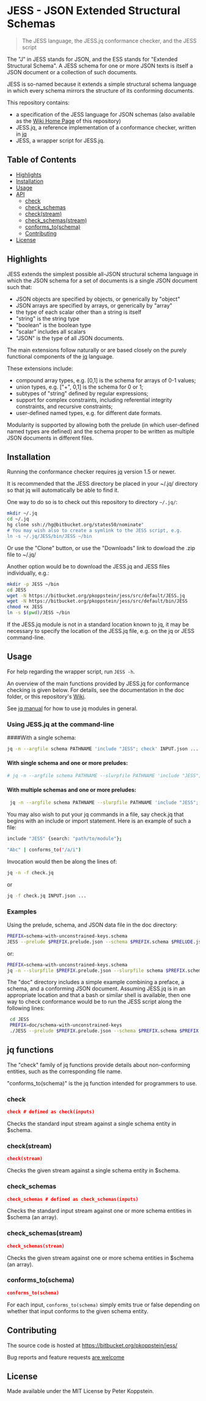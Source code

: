 # JESS - JSON Extended Structural Schemas

> The JESS language, the JESS.jq conformance checker, and the JESS script

The "J" in JESS stands for JSON, and the ESS stands for "Extended Structural Schema".
A JESS schema for one or more JSON texts is itself a JSON document or
a collection of such documents.

JESS is so-named because it extends a simple structural schema language
in which every schema mirrors the structure of its conforming documents.

This repository contains:

* a specification of the JESS language for JSON schemas (also available
as the [Wiki Home Page](https://bitbucket.org/pkoppstein/jess/wiki/Home) of 
this repository)
* JESS.jq, a reference implementation of a conformance checker, written in [jq](https://stedolan.github.io/jq/) 
* JESS, a wrapper script for JESS.jq.

## Table of Contents

* [Highlights](#highlights)
* [Installation](#installation)
* [Usage](#usage)
* [API](#api)
    * [check](#check)
    * [check_schemas](#check_schemas)
    * [check(stream)](#check_stream)
    * [check_schemas(stream)](#check_schemas(stream))
    * [conforms_to(schema)](#conforms_to_schema)
    * [Contributing](#contributing)
* [License](#license)

## Highlights

JESS extends the simplest possible all-JSON structural schema language in which the JSON schema for a set of documents is a single JSON document such that:

* JSON objects are specified by objects, or generically by "object"
* JSON arrays are specified by arrays, or generically by "array"
* the type of each scalar other than a string is itself
* "string" is the string type
* "boolean" is the boolean type
* "scalar" includes all scalars
* "JSON" is the type of all JSON documents.

The main extensions follow naturally or are based closely on the purely functional components
of the [jq](https://stedolan.github.io/jq/) language.

These extensions include:

* compound array types, e.g. [0,1] is the schema for arrays of 0-1 values;
* union types, e.g. ["+", 0,1] is the schema for 0 or 1;
* subtypes of "string" defined by regular expressions;
* support for complex constraints, including referential integrity constraints, and recursive constraints;
* user-defined named types, e.g. for different date formats.

Modularity is supported by allowing both the prelude (in which
user-defined named types are defined) and the schema proper to be
written as multiple JSON documents in different files.

## Installation

Running the conformance checker requires [jq](https://stedolan.github.io/jq/) version 1.5 or newer.

It is recommended that the JESS directory be placed in your ~/.jq/ directory so that jq will automatically be able to find it.

One way to do so is to check out this repository to directory `~/.jq/`:

~~~sh
mkdir ~/.jq
cd ~/.jq
hg clone ssh://hg@bitbucket.org/states50/nominate"
# You may wish also to create a symlink to the JESS script, e.g.
ln -s ~/.jq/JESS/bin/JESS ~/bin
~~~

Or use the "Clone" button, or use the "Downloads" link to dowload the .zip file to ~/.jq/ 

Another option would be to download the JESS.jq and JESS files individually, e.g.:

~~~sh
mkdir -p JESS ~/bin
cd JESS
wget -N https://bitbucket.org/pkoppstein/jess/src/default/JESS.jq
wget -N https://bitbucket.org/pkoppstein/jess/src/default/bin/JESS
chmod +x JESS
ln -s $(pwd)/JESS ~/bin
~~~

If the JESS.jq module is not in a standard location known to jq, it
may be necessary to specify the location of the JESS.jq file, e.g. on
the jq or JESS command-line.

## Usage

For help regarding the wrapper script, run `JESS -h`.

An overview of the main functions provided by JESS.jq for conformance
checking is given below. For details, see the documentation in the doc
folder, or this repository's [Wiki](https://bitbucket.org/pkoppstein/jess/wiki).

See [jq manual](https://stedolan.github.io/jq/manual/#Modules) for how to use jq modules in general.

### Using JESS.jq at the command-line

####With a single schema:
~~~sh
jq -n --argfile schema PATHNAME 'include "JESS"; check' INPUT.json ...
~~~

#### With single schema and one or more preludes:
~~~sh
# jq -n --argfile schema PATHNAME --slurpfile PATHNAME 'include "JESS"; check' INPUT.json ...
~~~

#### With multiple schemas and one or more preludes:
~~~sh
 jq -n --argfile schema PATHNAME --slurpfile PATHNAME 'include "JESS"; check_schemas'
~~~

You may also wish to put your jq commands in a file, say check.jq that begins with an include or import statement. Here is an example of such a file:

~~~sh
include "JESS" {search: "path/to/module"};

"Abc" | conforms_to("/a/i")
~~~

Invocation would then be along the lines of:
~~~sh
jq -n -f check.jq
~~~
or
~~~sh
jq -f check.jq INPUT.json ...
~~~

### Examples

Using the prelude, schema, and JSON data file in the doc directory:

~~~sh
PREFIX=schema-with-unconstrained-keys.schema
JESS --prelude $PREFIX.prelude.json --schema $PREFIX.schema $PRELUDE.json
~~~

or:
~~~sh
PREFIX=schema-with-unconstrained-keys.schema
jq -n --slurpfile $PREFIX.prelude.json --slurpfile schema $PREFIX.schema 'include "JESS"; check' $PRELUDE.json 
~~~

The "doc" directory includes a simple example combining a preface, a
schema, and a conforming JSON document. Assuming JESS.jq is in an
appropriate location and that a bash or similar shell is available,
then one way to check conformance would be to run the JESS script
along the following lines:

~~~sh
 cd JESS
 PREFIX=doc/schema-with-unconstrained-keys
 ./JESS --prelude $PREFIX.prelude.json --schema $PREFIX.schema $PREFIX.json
 ~~~
 
## jq functions

The "check" family of jq functions provide details about non-conforming entities, such as the corresponding file name.

"conforms_to(schema)" is the jq function intended for programmers to use. 

### check
~~~json
check # defined as check(inputs)
~~~
Checks the standard input stream against a single schema entity in $schema.

### check(stream)
~~~json
check(stream)
~~~
Checks the given stream against a single schema entity in $schema.

### check_schemas
~~~json
check_schemas # defined as check_schemas(inputs)
~~~
Checks the standard input stream against one or more schema entities in $schema (an array).

### check_schemas(stream)
~~~json
check_schemas(stream)
~~~
Checks the given stream against one or more schema entities in $schema (an array).

### conforms_to(schema)
~~~json
conforms_to(schema)
~~~

For each input, `conforms_to(schema)` simply emits true or false depending on whether that input
conforms to the given schema entity.

## Contributing

The source code is hosted at <https://bitbucket.org/pkoppstein/jess/>

Bug reports and feature requests [are welcome](https://bitbucket.org/pkoppstein/jess/issues)

## License

Made available under the MIT License by Peter Koppstein.
